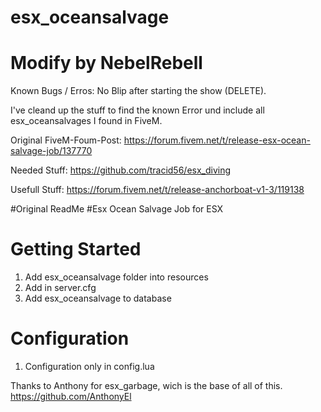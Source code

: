 # esx_oceansalvage
# Modify by NebelRebell
Known Bugs / Erros:
No Blip after starting the show (DELETE).

I've cleand up the stuff to find the known Error und include all esx_oceansalvages I found in FiveM.

Original FiveM-Foum-Post:
https://forum.fivem.net/t/release-esx-ocean-salvage-job/137770

Needed Stuff:
https://github.com/tracid56/esx_diving

Usefull Stuff:
https://forum.fivem.net/t/release-anchorboat-v1-3/119138


#Original ReadMe
#Esx Ocean Salvage Job for ESX

# Getting Started

1. Add esx_oceansalvage folder into resources
2. Add in server.cfg
3. Add esx_oceansalvage to database

# Configuration

1. Configuration only in config.lua

Thanks to Anthony for esx_garbage, wich is the base of all of this.
https://github.com/AnthonyEl
